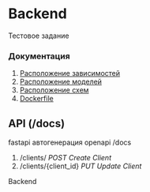 # Backend

Тестовое задание 

### Документация
1. [Расположение зависимостей](requirements.txt)
2. [Расположение моделей](models.py)
3. [Расположение схем](schemas.py)
4. [Dockerfile](Dockerfile)

## API (/docs)
fastapi автогенерация openapi /docs

1. /clients/ *POST Create Client*
2. /clients/{client_id} *PUT Update Client*



Backend


